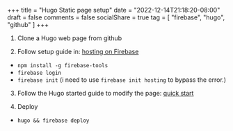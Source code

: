 +++
title = "Hugo Static page setup"
date = "2022-12-14T21:18:20-08:00"
draft = false
comments = false
socialShare = true
tag = [
  "firebase",
  "hugo",
  "github"
]
+++

1. Clone a Hugo web page from github

2. Follow setup guide in: [hosting on Firebase](https://gohugo.io/hosting-and-deployment/hosting-on-firebase/#initial-setup)

- `npm install -g firebase-tools`
- `firebase login`
- `firebase init` (i need to use `firebase init hosting` to bypass the error.)

3. Follow the Hugo started guide to modify the page: [quick start](https://gohugo.io/getting-started/quick-start/#add-content)

4. Deploy

- `hugo && firebase deploy`
